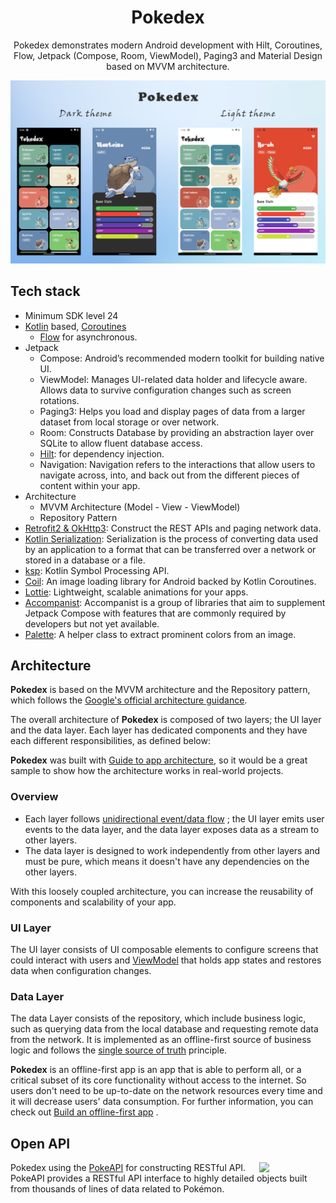 <h1 align="center">Pokedex</h1>
<p align="center">  
Pokedex demonstrates modern Android development with Hilt, Coroutines, Flow, Jetpack (Compose, Room, ViewModel), Paging3 and Material Design based on MVVM architecture.

<p align="center">
<img src="/previews/pokedex.jpg"/>
</p>

## Tech stack

- Minimum SDK level 24
- [Kotlin](https://kotlinlang.org/)
  based, [Coroutines](https://github.com/Kotlin/kotlinx.coroutines)
  + [Flow](https://kotlin.github.io/kotlinx.coroutines/kotlinx-coroutines-core/kotlinx.coroutines.flow/)
  for asynchronous.
- Jetpack
  - Compose: Android’s recommended modern toolkit for building native UI.
  - ViewModel: Manages UI-related data holder and lifecycle aware. Allows data to survive
    configuration changes such as screen rotations.
  - Paging3: Helps you load and display pages of data from a larger dataset from local storage or
    over network.
  - Room: Constructs Database by providing an abstraction layer over SQLite to allow fluent database
    access.
  - [Hilt](https://dagger.dev/hilt/): for dependency injection.
  - Navigation: Navigation refers to the interactions that allow users to navigate across, into, and
    back out from the different pieces of content within your app.
- Architecture
  - MVVM Architecture (Model - View - ViewModel)
  - Repository Pattern
- [Retrofit2 & OkHttp3](https://github.com/square/retrofit): Construct the REST APIs and paging
  network data.
- [Kotlin Serialization](https://kotlinlang.org/docs/serialization.html): Serialization is the
  process of converting data used by an application to a format that can be transferred over a
  network or stored in a database or a file.
- [ksp](https://github.com/google/ksp): Kotlin Symbol Processing API.
- [Coil](https://coil-kt.github.io/coil/): An image loading library for Android backed by Kotlin
  Coroutines.
- [Lottie](https://lottiefiles.com/): Lightweight, scalable animations for your apps.
- [Accompanist](https://google.github.io/accompanist/): Accompanist is a group of libraries that aim
  to supplement Jetpack Compose with features that are commonly required by developers but not yet
  available.
- [Palette](https://developer.android.com/reference/androidx/palette/graphics/Palette): A helper
  class to extract prominent colors from an image.

## Architecture

**Pokedex** is based on the MVVM architecture and the Repository pattern, which follows
the [Google's official architecture guidance](https://developer.android.com/topic/architecture).

The overall architecture of **Pokedex** is composed of two layers; the UI layer and the data layer.
Each layer has dedicated components and they have each different responsibilities, as defined below:

**Pokedex** was built
with [Guide to app architecture](https://developer.android.com/topic/architecture), so it would be a
great sample to show how the architecture works in real-world projects.

### Overview

- Each layer
  follows [unidirectional event/data flow](https://developer.android.com/topic/architecture/ui-layer#udf)
  ; the UI layer emits user events to the data layer, and the data layer exposes data as a stream to
  other layers.
- The data layer is designed to work independently from other layers and must be pure, which means
  it doesn't have any dependencies on the other layers.

With this loosely coupled architecture, you can increase the reusability of components and
scalability of your app.

### UI Layer

The UI layer consists of UI composable elements to configure screens that could interact with users
and [ViewModel](https://developer.android.com/topic/libraries/architecture/viewmodel) that holds app
states and restores data when configuration changes.

### Data Layer

The data Layer consists of the repository, which include business logic, such as querying data from
the local database and requesting remote data from the network. It is implemented as an
offline-first source of business logic and follows
the [single source of truth](https://en.wikipedia.org/wiki/Single_source_of_truth) principle.<br>

**Pokedex** is an offline-first app is an app that is able to perform all, or a critical subset of
its core functionality without access to the internet. So users don't need to be up-to-date on the
network resources every time and it will decrease users' data consumption. For further information,
you can check
out [Build an offline-first app](https://developer.android.com/topic/architecture/data-layer/offline-first)
.

## Open API

<img src="https://user-images.githubusercontent.com/24237865/83422649-d1b1d980-a464-11ea-8c91-a24fdf89cd6b.png" align="right" width="21%"/>

Pokedex using the [PokeAPI](https://pokeapi.co/) for constructing RESTful API.<br>
PokeAPI provides a RESTful API interface to highly detailed objects built from thousands of lines of
data related to Pokémon.

